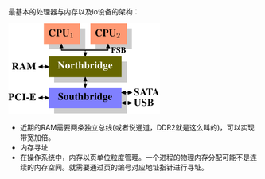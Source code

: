 最基本的处理器与内存以及io设备的架构：

![](images/cpu_and_memory/1.png)

- 近期的RAM需要两条独立总线(或者说通道，DDR2就是这么叫的)，可以实现带宽加倍。
- 内存寻址
- 在操作系统中，内存以页单位粒度管理。一个进程的物理内存分配可能不是连续的内存空间。就需要通过页的编号对应地址指针进行寻址。